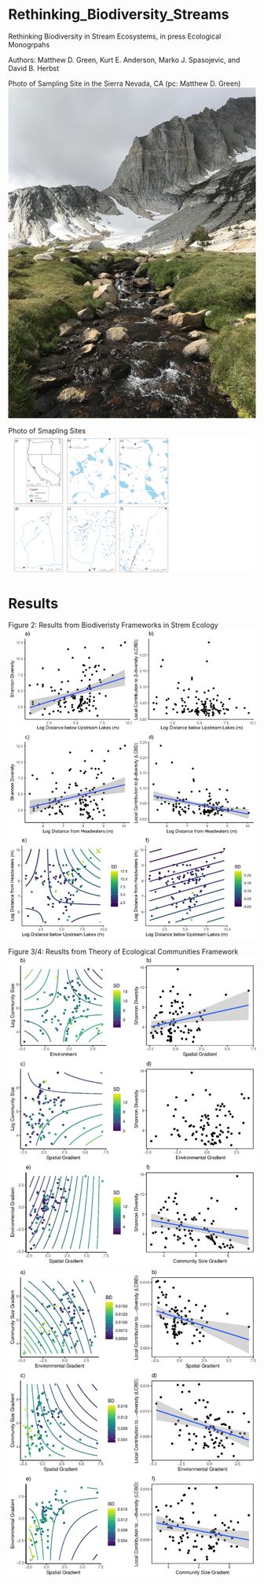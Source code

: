 # Rethinking_Biodiversity_Streams

Rethinking Biodiversity in Stream Ecosystems, in press Ecological Monogrpahs

Authors: Matthew D. Green, Kurt E. Anderson, Marko J. Spasojevic, and David B. Herbst

Photo of Sampling Site in the Sierra Nevada, CA (pc: Matthew D. Green)
![](Images/pic.png)

Photo of Smapling Sites
![](Figs/Map.jpg)


# Results

Figure 2: Results from Biodiveristy Frameworks in Strem Ecology
![](Figs/Rplot01.jpeg)

Figure 3/4: Reuslts from Theory of Ecological Communities Framework
![](Figs/Rplot_TEC1.jpg)
![](Figs/Rplot_TEC2.jpg)
